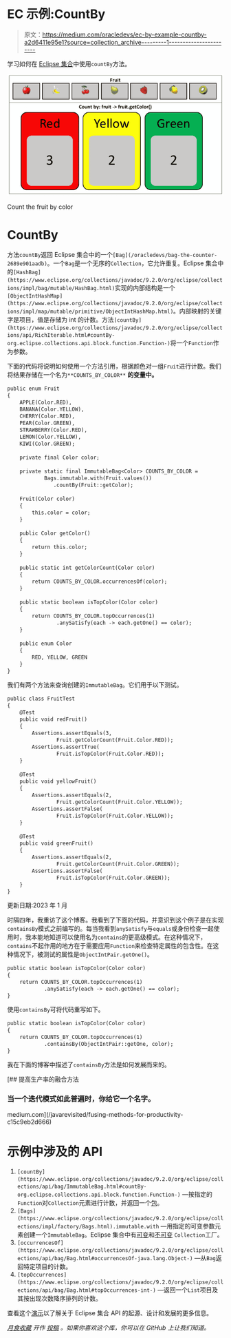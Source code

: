 # EC 示例:CountBy

> 原文：<https://medium.com/oracledevs/ec-by-example-countby-a2d6411e95e1?source=collection_archive---------1----------------------->

学习如何在 [Eclipse 集合](https://github.com/eclipse/eclipse-collections)中使用`countBy`方法。

![](img/e4ff24d2f4aa5a0694841bc6ad1de74c.png)

Count the fruit by color

# CountBy

方法`countBy`返回 Eclipse 集合中的一个`[Bag](/oracledevs/bag-the-counter-2689e901aadb)`。一个`Bag`是一个无序的`Collection`，它允许重复。Eclipse 集合中的`[HashBag](https://www.eclipse.org/collections/javadoc/9.2.0/org/eclipse/collections/impl/bag/mutable/HashBag.html)`实现的内部结构是一个`[ObjectIntHashMap](https://www.eclipse.org/collections/javadoc/9.2.0/org/eclipse/collections/impl/map/mutable/primitive/ObjectIntHashMap.html)`。内部映射的关键字是项目，值是存储为 int 的计数。方法`[countBy](https://www.eclipse.org/collections/javadoc/9.2.0/org/eclipse/collections/api/RichIterable.html#countBy-org.eclipse.collections.api.block.function.Function-)`将一个`Function`作为参数。

下面的代码将说明如何使用一个方法引用，根据颜色对一组`Fruit`进行计数。我们将结果存储在一个名为`**COUNTS_BY_COLOR**` **的变量中。**

```
public enum Fruit
{
    APPLE(Color.RED),
    BANANA(Color.YELLOW),
    CHERRY(Color.RED),
    PEAR(Color.GREEN),
    STRAWBERRY(Color.RED),
    LEMON(Color.YELLOW),
    KIWI(Color.GREEN);

    private final Color color;

    private static final ImmutableBag<Color> COUNTS_BY_COLOR =
            Bags.immutable.with(Fruit.values())
               .countBy(Fruit::getColor);

    Fruit(Color color)
    {
        this.color = color;
    }

    public Color getColor()
    {
        return this.color;
    }

    public static int getColorCount(Color color)
    {
        return COUNTS_BY_COLOR.occurrencesOf(color);
    }

    public static boolean isTopColor(Color color)
    {
        return COUNTS_BY_COLOR.topOccurrences(1)
                .anySatisfy(each -> each.getOne() == color);
    }

    public enum Color
    {
        RED, YELLOW, GREEN
    }
}
```

我们有两个方法来查询创建的`ImmutableBag`。它们用于以下测试。

```
public class FruitTest
{
    @Test
    public void redFruit()
    {
        Assertions.assertEquals(3, 
                Fruit.getColorCount(Fruit.Color.RED));
        Assertions.assertTrue(
                Fruit.isTopColor(Fruit.Color.RED));
    }

    @Test
    public void yellowFruit()
    {
        Assertions.assertEquals(2, 
                Fruit.getColorCount(Fruit.Color.YELLOW));
        Assertions.assertFalse(
                Fruit.isTopColor(Fruit.Color.YELLOW));
    }

    @Test
    public void greenFruit()
    {
        Assertions.assertEquals(2, 
                Fruit.getColorCount(Fruit.Color.GREEN));
        Assertions.assertFalse(
                Fruit.isTopColor(Fruit.Color.GREEN));
    }
}
```

更新日期:2023 年 1 月

时隔四年，我重访了这个博客。我看到了下面的代码，并意识到这个例子是在实现`containsBy`模式之前编写的。每当我看到`anySatisfy`与`equals`或身份检查一起使用时，我本能地知道可以使用名为`contains`的更高级模式。在这种情况下，`contains`不起作用的地方在于需要应用`Function`来检查特定属性的包含性。在这种情况下，被测试的属性是`ObjectIntPair.getOne()`。

```
public static boolean isTopColor(Color color)
{
    return COUNTS_BY_COLOR.topOccurrences(1)
            .anySatisfy(each -> each.getOne() == color);
}
```

使用`containsBy`可将代码重写如下。

```
public static boolean isTopColor(Color color)
{
    return COUNTS_BY_COLOR.topOccurrences(1)
            .containsBy(ObjectIntPair::getOne, color);
}
```

我在下面的博客中描述了`containsBy`方法是如何发展而来的。

[](/javarevisited/fusing-methods-for-productivity-c15c9eb2d666) [## 提高生产率的融合方法

### 当一个迭代模式如此普遍时，你给它一个名字。

medium.com](/javarevisited/fusing-methods-for-productivity-c15c9eb2d666) 

# 示例中涉及的 API

1.  `[countBy](https://www.eclipse.org/collections/javadoc/9.2.0/org/eclipse/collections/api/bag/ImmutableBag.html#countBy-org.eclipse.collections.api.block.function.Function-)` —按指定的`Function`对`Collection`元素进行计数，并返回一个[包](https://www.eclipse.org/collections/javadoc/9.2.0/org/eclipse/collections/api/bag/Bag.html)。
2.  `[Bags](https://www.eclipse.org/collections/javadoc/9.2.0/org/eclipse/collections/impl/factory/Bags.html).immutable.with` —用指定的可变参数元素创建一个`ImmutableBag`。Eclipse 集合中有[可变](/@donraab/as-a-matter-of-factory-part-1-mutable-75cc2c5d72d9)和[不可变](/@donraab/as-a-matter-of-factory-part-2-immutable-8cb72ff897ee) `Collection`工厂。
3.  `[occurrencesOf](https://www.eclipse.org/collections/javadoc/9.2.0/org/eclipse/collections/api/bag/Bag.html#occurrencesOf-java.lang.Object-)` —从`Bag`返回特定项目的计数。
4.  `[topOccurrences](https://www.eclipse.org/collections/javadoc/9.2.0/org/eclipse/collections/api/bag/Bag.html#topOccurrences-int-)` —返回一个`List`项目及其按出现次数降序排列的计数。

查看这个[演示](http://eclipse.github.io/eclipse-collections-kata/api-design)以了解关于 Eclipse 集合 API 的起源、设计和发展的更多信息。

[*月食收藏*](https://github.com/eclipse/eclipse-collections) *开作* [*投稿*](https://github.com/eclipse/eclipse-collections/blob/master/CONTRIBUTING.md) *。如果你喜欢这个库，你可以在 GitHub 上让我们知道。*